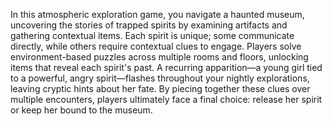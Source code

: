 In this atmospheric exploration game, you navigate a haunted museum, uncovering the stories of trapped spirits by examining artifacts and gathering contextual items. Each spirit is unique; some communicate directly, while others require contextual clues to engage. Players solve environment-based puzzles across multiple rooms and floors, unlocking items that reveal each spirit's past. A recurring apparition—a young girl tied to a powerful, angry spirit—flashes throughout your nightly explorations, leaving cryptic hints about her fate. By piecing together these clues over multiple encounters, players ultimately face a final choice: release her spirit or keep her bound to the museum.
